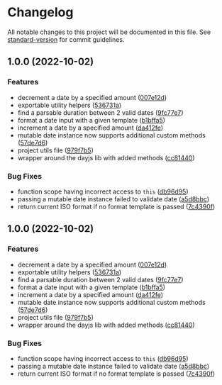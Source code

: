 # Changelog

All notable changes to this project will be documented in this file. See [standard-version](https://github.com/conventional-changelog/standard-version) for commit guidelines.

## 1.0.0 (2022-10-02)


### Features

* decrement a date by a specified amount ([007e12d](https://github.com/orison-networks/dayjs-simple/commit/007e12ddec89b23cca97e93c3eeec3987471c59d))
* exportable utility helpers ([536731a](https://github.com/orison-networks/dayjs-simple/commit/536731aede6d30238131466dd4be4bb165945f19))
* find a parsable duration between 2 valid dates ([9fc77e7](https://github.com/orison-networks/dayjs-simple/commit/9fc77e718c951bce3feeb155b8d738d407e80c0a))
* format a date input with a given template ([b1bffa5](https://github.com/orison-networks/dayjs-simple/commit/b1bffa56ebb3b665bba488d5a15a7072fb26b898))
* increment a date by a specified amount ([da412fe](https://github.com/orison-networks/dayjs-simple/commit/da412feca3092ed749e7b0dff12da51a96e126fb))
* mutable date instance now supports additional custom methods ([57de7d6](https://github.com/orison-networks/dayjs-simple/commit/57de7d671992a7293591dfef3356663ab58738aa))
* project utils file ([979f7b5](https://github.com/orison-networks/dayjs-simple/commit/979f7b5b42113fc779d5ba22d9e9173262d24da1))
* wrapper around the dayjs lib with added methods ([cc81440](https://github.com/orison-networks/dayjs-simple/commit/cc814400ed0df758d848dbde6ba99672ffee6908))


### Bug Fixes

* function scope having incorrect access to `this` ([db96d95](https://github.com/orison-networks/dayjs-simple/commit/db96d95cb160bbaf40b0dfb4816b08bdd2e991c3))
* passing a mutable date instance failed to validate date ([a5d8bbc](https://github.com/orison-networks/dayjs-simple/commit/a5d8bbc871596207002de9f624b05975e5b4b7e2))
* return current ISO format if no format template is passed ([7c4390f](https://github.com/orison-networks/dayjs-simple/commit/7c4390fba90f8ea9bf9d1bf82969c88a628ff019))

## 1.0.0 (2022-10-02)


### Features

* decrement a date by a specified amount ([007e12d](https://github.com/orison-networks/dayjs-simple/commit/007e12ddec89b23cca97e93c3eeec3987471c59d))
* exportable utility helpers ([536731a](https://github.com/orison-networks/dayjs-simple/commit/536731aede6d30238131466dd4be4bb165945f19))
* find a parsable duration between 2 valid dates ([9fc77e7](https://github.com/orison-networks/dayjs-simple/commit/9fc77e718c951bce3feeb155b8d738d407e80c0a))
* format a date input with a given template ([b1bffa5](https://github.com/orison-networks/dayjs-simple/commit/b1bffa56ebb3b665bba488d5a15a7072fb26b898))
* increment a date by a specified amount ([da412fe](https://github.com/orison-networks/dayjs-simple/commit/da412feca3092ed749e7b0dff12da51a96e126fb))
* mutable date instance now supports additional custom methods ([57de7d6](https://github.com/orison-networks/dayjs-simple/commit/57de7d671992a7293591dfef3356663ab58738aa))
* project utils file ([979f7b5](https://github.com/orison-networks/dayjs-simple/commit/979f7b5b42113fc779d5ba22d9e9173262d24da1))
* wrapper around the dayjs lib with added methods ([cc81440](https://github.com/orison-networks/dayjs-simple/commit/cc814400ed0df758d848dbde6ba99672ffee6908))


### Bug Fixes

* function scope having incorrect access to `this` ([db96d95](https://github.com/orison-networks/dayjs-simple/commit/db96d95cb160bbaf40b0dfb4816b08bdd2e991c3))
* passing a mutable date instance failed to validate date ([a5d8bbc](https://github.com/orison-networks/dayjs-simple/commit/a5d8bbc871596207002de9f624b05975e5b4b7e2))
* return current ISO format if no format template is passed ([7c4390f](https://github.com/orison-networks/dayjs-simple/commit/7c4390fba90f8ea9bf9d1bf82969c88a628ff019))
